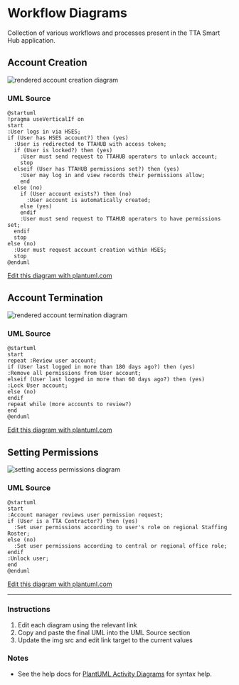 Workflow Diagrams
=================

Collection of various workflows and processes present in the TTA Smart Hub application.

Account Creation
----------------

<img src="http://www.plantuml.com/plantuml/png/dP91JyCm38Nl_HNcjlq5Tc0W8OtpDkvMwgtMqcJ4piR-FKcAKPd4XLkL-dtlvSLhKKoQHzyzd1CUHuGiz4v9sQ5_Eq0CNPle7lT22Nmy2d202oDijg_RLSS7MBHV0qex0dGkvg1FIz210Ynk9CiEO0AmGAAU4pcb7ZJ2RlUysR_0bNMeIX8ffoSAgo8nTbNvw4xKtqCDEsPH40fzeNza4fsXuvaIQamL33bKa6LSDOHeF9SFyaBpsvY-o4SMuHW4XFJF27YhzTHsiEIuC5qXaOkfbohWz0k4tiVhP5zIVxl38iG9QJaiAD0dYygFjysPkOrn8MUD8xRtypTmYL2fhqxcKNERCH_-K-A05xglfJWOS2fqTg4vtz2Mk0KiaBO17AQjCiQw4FFelm00" alt="rendered account creation diagram">

### UML Source

```
@startuml
!pragma useVerticalIf on
start
:User logs in via HSES;
if (User has HSES account?) then (yes)
  :User is redirected to TTAHUB with access token;
  if (User is locked?) then (yes)
    :User must send request to TTAHUB operators to unlock account;
    stop
  elseif (User has TTAHUB permissions set?) then (yes)
    :User may log in and view records their permissions allow;
    end
  else (no)
    if (User account exists?) then (no)
      :User account is automatically created;
    else (yes)
    endif
    :User must send request to TTAHUB operators to have permissions set;
  endif
  stop
else (no)
  :User must request account creation within HSES;
  stop
@enduml
```

[Edit this diagram with plantuml.com](http://www.plantuml.com/plantuml/uml/dP91JyCm38Nl_HNcjlq5Tc0W8OtpDkvMwgtMqcJ4piR-FKcAKPd4XLkL-dtlvSLhKKoQHzyzd1CUHuGiz4v9sQ5_Eq0CNPle7lT22Nmy2d202oDijg_RLSS7MBHV0qex0dGkvg1FIz210Ynk9CiEO0AmGAAU4pcb7ZJ2RlUysR_0bNMeIX8ffoSAgo8nTbNvw4xKtqCDEsPH40fzeNza4fsXuvaIQamL33bKa6LSDOHeF9SFyaBpsvY-o4SMuHW4XFJF27YhzTHsiEIuC5qXaOkfbohWz0k4tiVhP5zIVxl38iG9QJaiAD0dYygFjysPkOrn8MUD8xRtypTmYL2fhqxcKNERCH_-K-A05xglfJWOS2fqTg4vtz2Mk0KiaBO17AQjCiQw4FFelm00)

Account Termination
-------------------

<img src="http://www.plantuml.com/plantuml/png/XOynQeP048NxFSKhjKkQ49BYzm2f0XvWq56NpEx8pgxYxRCA5e64DCFmU7mVhxDCAPSWxdfSufKfu-sJDyyxYd423OEMcD-Tdz3qPo9a6QBpp2DyHD34o0j5FBy-OQJ3GBC-sffnH7EmjQuIWsuC4i7AANWphz4m9GteVsXOZFzNlVnf-j3XwnSacgYjupZwwPwvBrvgVaBlhY4hqhN-SRLTLqy9yWq0" alt="rendered account termination diagram">

### UML Source

```
@startuml
start
repeat :Review user account;
if (User last logged in more than 180 days ago?) then (yes)
:Remove all permissions from User account;
elseif (User last logged in more than 60 days ago?) then (yes)
:Lock User account;
else (no)
endif
repeat while (more accounts to review?)
end
@enduml
```

[Edit this diagram with plantuml.com](http://www.plantuml.com/plantuml/uml/XOynQeP048NxFSKhjKkQ49BYzm2f0XvWq56NpEx8pgxYxRCA5e64DCFmU7mVhxDCAPSWxdfSufKfu-sJDyyxYd423OEMcD-Tdz3qPo9a6QBpp2DyHD34o0j5FBy-OQJ3GBC-sffnH7EmjQuIWsuC4i7AANWphz4m9GteVsXOZFzNlVnf-j3XwnSacgYjupZwwPwvBrvgVaBlhY4hqhN-SRLTLqy9yWq0)


Setting Permissions
-------------------

<img src="http://www.plantuml.com/plantuml/png/ZP11JWCn34NtESNVCRt2T44hRa3R0qIfPuZ8s60x86wF9niaLjrOzlzVxqi-cMVrlhKqbZIVIv7EZYrpNacXz5Nfsz0jZW_IhPfLuT0_EvaVKrqmtNQp6ZAkrpDUX5rpST7d0_oD6DCFsI41yuNyFycGerBlbLUu3FV9eD88esQDJ6wuU5wMFVCgvgJ7HCq84yk3t4Bi6XpHFwO4iT3e2XxVwvBc6pSfxmCsj7IA4V_v1G00" alt="setting access permissions diagram">

### UML Source

```
@startuml
start
:Account manager reviews user permission request;
if (User is a TTA Contractor?) then (yes)
  :Set user permissions according to user's role on regional Staffing Roster;
else (no)
  :Set user permissions according to central or regional office role;
endif
:Unlock user;
end
@enduml
```

[Edit this diagram with plantuml.com](http://www.plantuml.com/plantuml/uml/ZP11JWCn34NtESNVCRt2T44hRa3R0qIfPuZ8s60x86wF9niaLjrOzlzVxqi-cMVrlhKqbZIVIv7EZYrpNacXz5Nfsz0jZW_IhPfLuT0_EvaVKrqmtNQp6ZAkrpDUX5rpST7d0_oD6DCFsI41yuNyFycGerBlbLUu3FV9eD88esQDJ6wuU5wMFVCgvgJ7HCq84yk3t4Bi6XpHFwO4iT3e2XxVwvBc6pSfxmCsj7IA4V_v1G00)

--------------------------------------------------------------------------------

### Instructions

1. Edit each diagram using the relevant link
1. Copy and paste the final UML into the UML Source section
1. Update the img src and edit link target to the current values

### Notes

* See the help docs for [PlantUML Activity Diagrams](https://plantuml.com/activity-diagram-beta) for syntax help.

